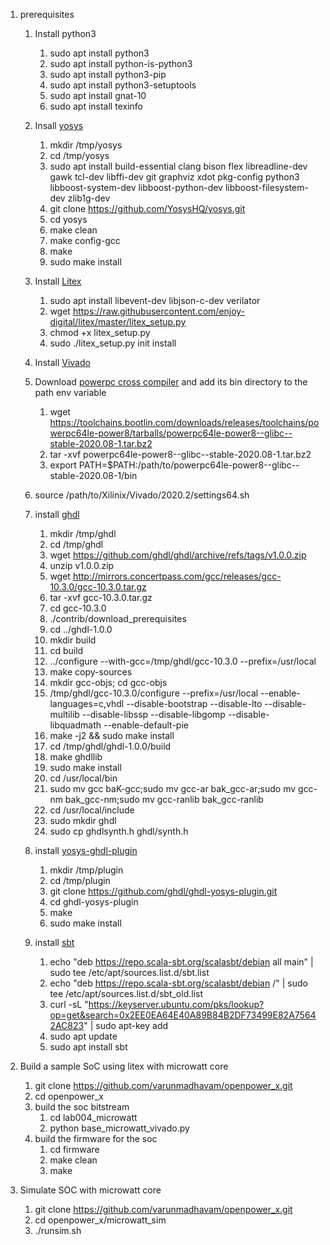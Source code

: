 1. prerequisites
    1. Install python3
        1. sudo apt install python3
        2. sudo apt install python-is-python3
        3. sudo apt install python3-pip
        4. sudo apt install python3-setuptools
        5. sudo apt install gnat-10
        6. sudo apt install texinfo
    2. Insall [yosys]()
        1. mkdir /tmp/yosys
        2. cd /tmp/yosys
        3. sudo apt install build-essential clang bison flex libreadline-dev gawk tcl-dev libffi-dev git graphviz xdot pkg-config python3 libboost-system-dev libboost-python-dev      libboost-filesystem-dev zlib1g-dev
        4. git clone https://github.com/YosysHQ/yosys.git
        5. cd yosys
        6. make clean
        7. make config-gcc
        8. make
        9. sudo make install
    3. Install [Litex](https://github.com/enjoy-digital/litex)
        1. sudo apt install libevent-dev libjson-c-dev verilator
        2. wget https://raw.githubusercontent.com/enjoy-digital/litex/master/litex_setup.py
        3. chmod +x litex_setup.py
        4. sudo ./litex_setup.py init install
    4. Install [Vivado](https://www.xilinx.com/support/download/index.html/content/xilinx/en/downloadNav/vivado-design-tools/2020-2.html)
    5. Download [powerpc cross compiler](https://toolchains.bootlin.com/downloads/releases/toolchains/powerpc64le-power8/tarballs/powerpc64le-power8--glibc--stable-2020.08-1.tar.bz2) and add its bin directory   to the path env variable
        1. wget https://toolchains.bootlin.com/downloads/releases/toolchains/powerpc64le-power8/tarballs/powerpc64le-power8--glibc--stable-2020.08-1.tar.bz2
        2. tar -xvf powerpc64le-power8--glibc--stable-2020.08-1.tar.bz2
        3. export PATH=$PATH:/path/to/powerpc64le-power8--glibc--stable-2020.08-1/bin
    6. source /path/to/Xilinix/Vivado/2020.2/settings64.sh
    7. install [ghdl](https://ghdl.github.io/ghdl/development/building/index.html)
        1. mkdir /tmp/ghdl
        2. cd /tmp/ghdl
        3. wget https://github.com/ghdl/ghdl/archive/refs/tags/v1.0.0.zip
        4. unzip v1.0.0.zip
        5. wget http://mirrors.concertpass.com/gcc/releases/gcc-10.3.0/gcc-10.3.0.tar.gz
        6. tar -xvf gcc-10.3.0.tar.gz
        7. cd gcc-10.3.0
        8. ./contrib/download_prerequisites
        9. cd ../ghdl-1.0.0
        10. mkdir build
        11. cd build
        12. ../configure --with-gcc=/tmp/ghdl/gcc-10.3.0 --prefix=/usr/local
        13. make copy-sources
        14. mkdir gcc-objs; cd gcc-objs
        15. /tmp/ghdl/gcc-10.3.0/configure --prefix=/usr/local --enable-languages=c,vhdl --disable-bootstrap --disable-lto --disable-multilib --disable-libssp --disable-libgomp --disable-libquadmath --enable-default-pie
        16. make -j2 && sudo make install
        17. cd /tmp/ghdl/ghdl-1.0.0/build
        18. make ghdllib
        19. sudo make install
        20. cd /usr/local/bin
        21. sudo mv gcc baK-gcc;sudo mv gcc-ar bak_gcc-ar;sudo mv gcc-nm bak_gcc-nm;sudo mv gcc-ranlib bak_gcc-ranlib
        22. cd /usr/local/include
        23. sudo mkdir ghdl
        24. sudo cp ghdlsynth.h ghdl/synth.h
    8. install [yosys-ghdl-plugin](https://github.com/ghdl/ghdl-yosys-plugin#build-as-a-module-shared-library)
        1. mkdir /tmp/plugin
        2. cd /tmp/plugin
        3. git clone https://github.com/ghdl/ghdl-yosys-plugin.git
        4. cd ghdl-yosys-plugin
        5. make
        6. sudo make install

    9. install [sbt](https://www.scala-sbt.org/release/docs/Installing-sbt-on-Linux.html)
        1. echo "deb https://repo.scala-sbt.org/scalasbt/debian all main" | sudo tee /etc/apt/sources.list.d/sbt.list
        2. echo "deb https://repo.scala-sbt.org/scalasbt/debian /" | sudo tee /etc/apt/sources.list.d/sbt_old.list
        3. curl -sL "https://keyserver.ubuntu.com/pks/lookup?op=get&search=0x2EE0EA64E40A89B84B2DF73499E82A75642AC823" | sudo apt-key add
        4. sudo apt update
        5. sudo apt install sbt

2. Build a sample SoC using litex with microwatt core
    1. git clone https://github.com/varunmadhavam/openpower_x.git
    2. cd openpower_x
    3. build the soc bitstream
        1. cd lab004_microwatt
        2. python base_microwatt_vivado.py
    4. build the firmware for the soc
        1. cd firmware
        2. make clean
        3. make
            
3. Simulate SOC with microwatt core
    1. git clone https://github.com/varunmadhavam/openpower_x.git
    1. cd openpower_x/microwatt_sim
    2. ./runsim.sh
